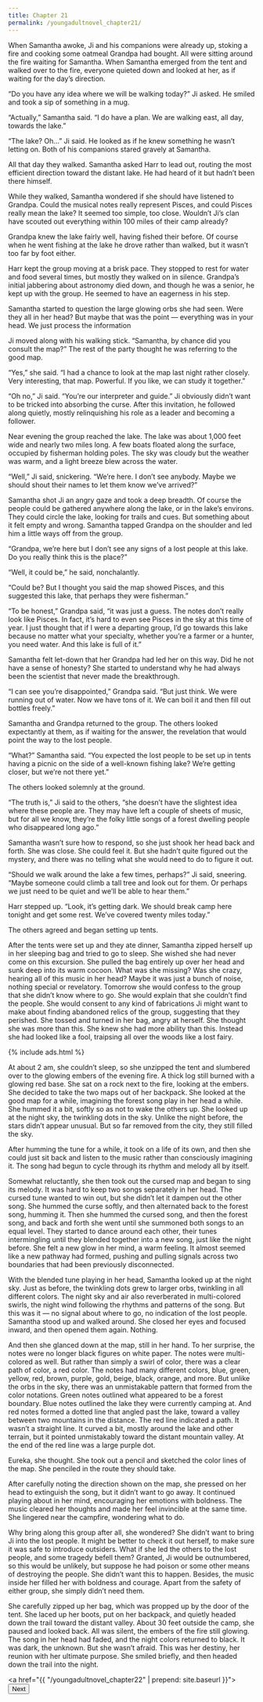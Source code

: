 ```yaml
---
title: Chapter 21
permalink: /youngadultnovel_chapter21/
---
```


When Samantha awoke, Ji and his companions were already up, stoking a fire and cooking some oatmeal Grandpa had bought. All were sitting around the fire waiting for Samantha. When Samantha emerged from the tent and walked over to the fire, everyone quieted down and looked at her, as if waiting for the day’s direction.

“Do you have any idea where we will be walking today?” Ji asked. He smiled and took a sip of something in a mug.

“Actually,” Samantha said. “I do have a plan. We are walking east, all day, towards the lake.”

“The lake? Oh…” Ji said. He looked as if he knew something he wasn’t letting on. Both of his companions stared gravely at Samantha.

All that day they walked. Samantha asked Harr to lead out, routing the most efficient direction toward the distant lake. He had heard of it but hadn’t been there himself.

While they walked, Samantha wondered if she should have listened to Grandpa. Could the musical notes really represent Pisces, and could Pisces really mean the lake? It seemed too simple, too close. Wouldn’t Ji’s clan have scouted out everything within 100 miles of their camp already?

Grandpa knew the lake fairly well, having fished their before. Of course when he went fishing at the lake he drove rather than walked, but it wasn’t too far by foot either.

Harr kept the group moving at a brisk pace. They stopped to rest for water and food several times, but mostly they walked on in silence. Grandpa’s initial jabbering about astronomy died down, and though he was a senior, he kept up with the group. He seemed to have an eagerness in his step.

Samantha started to question the large glowing orbs she had seen. Were they all in her head? But maybe that was the point — everything was in your head. We just process the information

Ji moved along with his walking stick. “Samantha, by chance did you consult the map?” The rest of the party thought he was referring to the good map.

“Yes,” she said. “I had a chance to look at the map last night rather closely. Very interesting, that map. Powerful. If you like, we can study it together.”

“Oh no,” Ji said. “You’re our interpreter and guide.” Ji obviously didn’t want to be tricked into absorbing the curse. After this invitation, he followed along quietly, mostly relinquishing his role as a leader and becoming a follower.

Near evening the group reached the lake. The lake was about 1,000 feet wide and nearly two miles long. A few boats floated along the surface, occupied by fisherman holding poles. The sky was cloudy but the weather was warm, and a light breeze blew across the water.

“Well,” Ji said, snickering. “We’re here. I don’t see anybody. Maybe we should shout their names to let them know we’ve arrived?”

Samantha shot Ji an angry gaze and took a deep breadth. Of course the people could be gathered anywhere along the lake, or in the lake’s environs. They could circle the lake, looking for trails and cues. But something about it felt empty and wrong. Samantha tapped Grandpa on the shoulder and led him a little ways off from the group.

“Grandpa, we’re here but I don’t see any signs of a lost people at this lake. Do you really think this is the place?”

“Well, it could be,” he said, nonchalantly.

“Could be? But I thought you said the map showed Pisces, and this suggested this lake, that perhaps they were fisherman.”

“To be honest,” Grandpa said, “it was just a guess. The notes don’t really look like Pisces. In fact, it’s hard to even see Pisces in the sky at this time of year. I just thought that if I were a departing group, I’d go towards this lake because no matter what your specialty, whether you’re a farmer or a hunter, you need water. And this lake is full of it.”

Samantha felt let-down that her Grandpa had led her on this way. Did he not have a sense of honesty? She started to understand why he had always been the scientist that never made the breakthrough.

“I can see you’re disappointed,” Grandpa said. “But just think. We were running out of water. Now we have tons of it. We can boil it and then fill out bottles freely.”

Samantha and Grandpa returned to the group. The others looked expectantly at them, as if waiting for the answer, the revelation that would point the way to the lost people.

“What?” Samantha said. “You expected the lost people to be set up in tents having a picnic on the side of a well-known fishing lake? We’re getting closer, but we’re not there yet.”

The others looked solemnly at the ground.

“The truth is,” Ji said to the others, “she doesn’t have the slightest idea where these people are. They may have left a couple of sheets of music, but for all we know, they’re the folky little songs of a forest dwelling people who disappeared long ago.”

Samantha wasn’t sure how to respond, so she just shook her head back and forth. She was close. She could feel it. But she hadn’t quite figured out the mystery, and there was no telling what she would need to do to figure it out.

“Should we walk around the lake a few times, perhaps?” Ji said, sneering. “Maybe someone could climb a tall tree and look out for them. Or perhaps we just need to be quiet and we’ll be able to hear them.”

Harr stepped up. “Look, it’s getting dark. We should break camp here tonight and get some rest. We’ve covered twenty miles today.”

The others agreed and began setting up tents.

After the tents were set up and they ate dinner, Samantha zipped herself up in her sleeping bag and tried to go to sleep. She wished she had never come on this excursion. She pulled the bag entirely up over her head and sunk deep into its warm cocoon. What was she missing? Was she crazy, hearing all of this music in her head? Maybe it was just a bunch of noise, nothing special or revelatory. Tomorrow she would confess to the group that she didn’t know where to go. She would explain that she couldn’t find the people. She would consent to any kind of fabrications Ji might want to make about finding abandoned relics of the group, suggesting that they perished. She tossed and turned in her bag, angry at herself. She thought she was more than this. She knew she had more ability than this. Instead she had looked like a fool, traipsing all over the woods like a lost fairy.

{% include ads.html %}

At about 2 am, she couldn’t sleep, so she unzipped the tent and slumbered over to the glowing embers of the evening fire. A thick log still burned with a glowing red base. She sat on a rock next to the fire, looking at the embers. She decided to take the two maps out of her backpack. She looked at the good map for a while, imagining the forest song play in her head a while. She hummed it a bit, softly so as not to wake the others up. She looked up at the night sky, the twinkling dots in the sky. Unlike the night before, the stars didn’t appear unusual. But so far removed from the city, they still filled the sky.

After humming the tune for a while, it took on a life of its own, and then she could just sit back and listen to the music rather than consciously imagining it. The song had begun to cycle through its rhythm and melody all by itself.

Somewhat reluctantly, she then took out the cursed map and began to sing its melody. It was hard to keep two songs separately in her head. The cursed tune wanted to win out, but she didn’t let it dampen out the other song. She hummed the curse softly, and then alternated back to the forest song, humming it. Then she hummed the cursed song, and then the forest song, and back and forth she went until she summoned both songs to an equal level. They started to dance around each other, their tunes intermingling until they blended together into a new song, just like the night before. She felt a new glow in her mind, a warm feeling. It almost seemed like a new pathway had formed, pushing and pulling signals across two boundaries that had been previously disconnected.

With the blended tune playing in her head, Samantha looked up at the night sky. Just as before, the twinkling dots grew to larger orbs, twinkling in all different colors. The night sky and air also reverberated in multi-colored swirls, the night wind following the rhythms and patterns of the song. But this was it — no signal about where to go, no indication of the lost people. Samantha stood up and walked around. She closed her eyes and focused inward, and then opened them again. Nothing.

And then she glanced down at the map, still in her hand. To  her surprise, the notes were no longer black figures on white paper. The notes were multi-colored as well. But rather than simply a swirl of color, there was a clear path of color, a red color. The notes had many different colors, blue, green, yellow, red, brown, purple, gold, beige, black, orange, and more. But unlike the orbs in the sky, there was an unmistakable pattern that formed from the color notations. Green notes outlined what appeared to be a forest boundary. Blue notes outlined the lake they were currently camping at. And red notes formed a dotted line that angled past the lake, toward a valley between two mountains in the distance. The red line indicated a path. It wasn’t a straight line. It curved a bit, mostly around the lake and other terrain, but it pointed unmistakably toward the distant mountain valley. At the end of the red line was a large purple dot.

Eureka, she thought. She took out a pencil and sketched the color lines of the map. She penciled in the route they should take.

After carefully noting the direction shown on the map, she pressed on her head to extinguish the song, but it didn’t want to go away. It continued playing about in her mind, encouraging her emotions with boldness. The music cleared her thoughts and made her feel invincible at the same time. She lingered near the campfire, wondering what to do.

Why bring along this group after all, she wondered? She didn’t want to bring Ji into the lost people. It might be better to check it out herself, to make sure it was safe to introduce outsiders. What if she led the others to the lost people, and some tragedy befell them? Granted, Ji would be outnumbered, so this would be unlikely, but suppose he had poison or some other means of destroying the people. She didn’t want this to happen. Besides, the music inside her filled her with boldness and courage. Apart from the safety of either group, she simply didn’t need them.

She carefully zipped up her bag, which was propped up by the door of the tent. She laced up her boots, put on her backpack, and quietly headed down the trail toward the distant valley. About 30 feet outside the camp, she paused and looked back. All was silent, the embers of the fire still glowing. The song in her head had faded, and the night colors returned to black. It was dark, the unknown. But she wasn’t afraid. This was her destiny, her reunion with her ultimate purpose. She smiled briefly, and then headed down the trail into the night.


<a href="{{ "/youngadultnovel_chapter22" | prepend: site.baseurl }}"><button type="button" class="btn btn-warning">Next</button></a>
